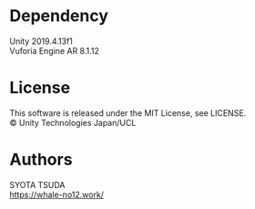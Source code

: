 # Dependency
Unity 2019.4.13f1  
Vuforia Engine AR 8.1.12

# License
This software is released under the MIT License, see LICENSE.  
© Unity Technologies Japan/UCL

# Authors
SYOTA TSUDA  
https://whale-no12.work/
